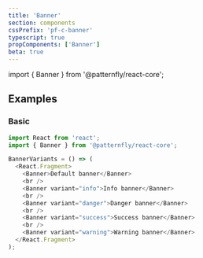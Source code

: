 ```yaml
---
title: 'Banner'
section: components
cssPrefix: 'pf-c-banner'
typescript: true
propComponents: ['Banner']
beta: true
---
```


import { Banner } from '@patternfly/react-core';

## Examples

### Basic
```js
import React from 'react';
import { Banner } from '@patternfly/react-core';

BannerVariants = () => (
  <React.Fragment>
    <Banner>Default banner</Banner>
    <br />
    <Banner variant="info">Info banner</Banner>
    <br />
    <Banner variant="danger">Danger banner</Banner>
    <br />
    <Banner variant="success">Success banner</Banner>
    <br />
    <Banner variant="warning">Warning banner</Banner>
  </React.Fragment>
);
```
